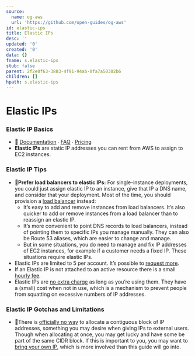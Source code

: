 ```yaml
---
source:
  name: og-aws
  url: 'https://github.com/open-guides/og-aws'
id: elastic-ips
title: Elastic IPs
desc: ''
updated: '0'
created: '0'
data: {}
fname: s.elastic-ips
stub: false
parent: 2f2e0f63-3883-4f91-94ab-0fa7a50302b6
children: []
hpath: s.elastic-ips
---
```

# Elastic IPs

### Elastic IP Basics

- 📒 [Documentation](https://docs.aws.amazon.com/AWSEC2/latest/UserGuide/elastic-ip-addresses-eip.html) ∙ [FAQ](https://aws.amazon.com/ec2/faqs/#Elastic_IP) ∙ [Pricing](https://aws.amazon.com/ec2/pricing/on-demand/#Elastic_IP_Addresses)
- **Elastic IPs** are static IP addresses you can rent from AWS to assign to EC2 instances.

### Elastic IP Tips

- 🔹**Prefer load balancers to elastic IPs:** For single-instance deployments, you could just assign elastic IP to an instance, give that IP a DNS name, and consider that your deployment. Most of the time, you should provision a [load balancer](#load-balancers) instead:
  - It’s easy to add and remove instances from load balancers. It’s also quicker to add or remove instances from a load balancer than to reassign an elastic IP.
  - It’s more convenient to point DNS records to load balancers, instead of pointing them to specific IPs you manage manually. They can also be Route 53 aliases, which are easier to change and manage.
  - But in some situations, you do need to manage and fix IP addresses of EC2 instances, for example if a customer needs a fixed IP. These situations require elastic IPs.
- Elastic IPs are limited to 5 per account. It’s possible to [request more](https://console.aws.amazon.com/support/home#/case/create?issueType=service-limit-increase&limitType=service-code-elastic-ips-ec2-classic).
- If an Elastic IP is not attached to an active resource there is a small [hourly fee](https://aws.amazon.com/ec2/pricing/on-demand/#Elastic_IP_Addresses).
- Elastic IPs are [no extra charge](https://aws.amazon.com/ec2/pricing/on-demand/#Elastic_IP_Addresses) as long as you’re using them. They have a (small) cost when not in use, which is a mechanism to prevent people from squatting on excessive numbers of IP addresses.

### Elastic IP Gotchas and Limitations

- 🔸There is [officially no way](https://forums.aws.amazon.com/thread.jspa?threadID=171550) to allocate a contiguous block of IP addresses, something you may desire when giving IPs to external users. Though when allocating at once, you may get lucky and have some be part of the same CIDR block. If this is important to you, you may want to [bring your own IP](https://docs.aws.amazon.com/AWSEC2/latest/UserGuide/ec2-byoip.html), which is more involved than this guide will go into.
